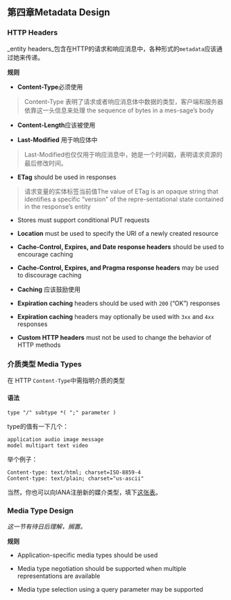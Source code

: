 ## 第四章Metadata Design

### HTTP Headers

_entity headers_包含在HTTP的请求和响应消息中，各种形式的`metadata`应该通过她来传递。

**规则**

+ **Content-Type**必须使用
> Content-Type 表明了请求或者响应消息体中数据的类型，客户端和服务器依靠这一头信息来处理 the sequence of bytes in a mes-sage’s body

+ **Content-Length**应该被使用

+ **Last-Modified** 用于响应体中
> Last-Modified也仅仅用于响应消息中，她是一个时间戳，表明请求资源的最后修改时间。

+ **ETag** should be used in responses
> 请求变量的实体标签当前值The value of ETag is an opaque string that identifies a specific “version” of the repre-sentational state contained in the response’s entity

+ Stores must support conditional PUT requests

+ **Location** must be used to specify the URI of a newly created resource

+ **Cache-Control, Expires, and Date response headers** should be used to
encourage caching

+ **Cache-Control, Expires, and Pragma response headers** may be used
to discourage caching

+ **Caching** 应该鼓励使用

+ **Expiration caching** headers should be used with `200` (“OK”) responses

+ **Expiration caching** headers may optionally be used with `3xx` and `4xx`
responses

+ **Custom HTTP headers** must not be used to change the behavior of
HTTP methods

### 介质类型 Media Types

在 HTTP `Content-Type`中需指明介质的类型

#### 语法
```
type "/" subtype *( ";" parameter )
```

type的值有一下几个：
```
application audio image message
model multipart text video
```

举个例子：
```
Content-type: text/html; charset=ISO-8859-4
Content-type: text/plain; charset="us-ascii"
```

当然，你也可以向IANA注册新的媒介类型，填下[这张表](http://www.iana.org/cgi-bin/mediatypes.pl)。

### Media Type Design
_这一节有待日后理解，搁置。_

**规则**

+ Application-specific media types should be used

+ Media type negotiation should be supported when multiple
representations are available

+ Media type selection using a query parameter may be supported
